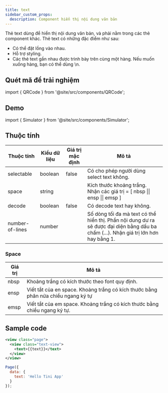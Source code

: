 ```yaml
---
title: text
sidebar_custom_props:
  description: Component hiển thị nội dung văn bản
---
```


Thẻ text dùng để hiển thị nội dung văn bản, và phải nằm trong các thẻ component khác. Thẻ text có những đặc điểm như sau:

- Có thể đặt lồng vào nhau.
- Hỗ trợ styling.
- Các thẻ text gần nhau được trình bày trên cùng một hàng. Nếu muốn xuống hàng, bạn có thể dùng \n.

## Quét mã để trải nghiệm

import { QRCode } from '@site/src/components/QRCode';

<QRCode page="pages/component/basic/text/index" />

## Demo

import { Simulator } from '@site/src/components/Simulator';

<Simulator page="pages/component/basic/text/index" />

## Thuộc tính

| Thuộc tính      | Kiểu dữ liệu | Giá trị mặc định | Mô tả                                                                                                                               |
| --------------- | ------------ | ---------------- | ----------------------------------------------------------------------------------------------------------------------------------- |
| selectable      | boolean      | false            | Có cho phép người dùng select text không.                                                                                           |
| space           | string       |                  | Kích thước khoảng trắng. Nhận các giá trị = [ nbsp \|\| ensp \|\| emsp ]                                                            |
| decode          | boolean      | false            | Có decode text hay không.                                                                                                           |
| number-of-lines | number       |                  | Số dòng tối đa mà text có thể hiển thị. Phần nội dung dư ra sẽ được đại diện bằng dấu ba chấm (…). Nhận giá trị lớn hơn hay bằng 1. |

### Space

| Giá trị | Mô tả                                                                             |
| ------- | --------------------------------------------------------------------------------- |
| nbsp    | Khoảng trắng có kích thước theo font quy định.                                    |
| ensp    | Viết tắt của en space. Khoảng trắng có kích thước bằng phân nửa chiều ngang ký tự |
| emsp    | Viết tắt của em space. Khoảng trắng có kích thước bằng chiều ngang ký tự.         |

## Sample code

```xml
<view class="page">
  <view class="text-view">
    <text>{{text}}</text>
  </view>
</view>
```

```js
Page({
  data: {
    text: 'Hello Tini App'
  }
});
```
